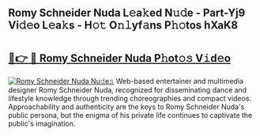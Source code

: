 ## Romy Schneider Nuda L𝚎a𝚔ed N𝚞𝚍e - Part-Yj9 Vi𝚍𝚎o L𝚎a𝚔s - H𝚘𝚝 O𝚗𝚕yf𝚊ns P𝚑𝚘tos hXaK8

# <h2><a href="http://kf469l.oniu.top/?m=Romy+Schneider+Nuda">🔗👉 🔴 Romy Schneider Nuda P𝚑ot𝚘𝚜 V𝚒d𝚎o</a></h2>

[![Romy Schneider Nuda Nu𝚍e𝚜](https://i.imgur.com/0qMVB7G.gif)](http://kf469l.oniu.top/?m=Romy+Schneider+Nuda)
Web-based entertainer and multimedia designer Romy Schneider Nuda, recognized for disseminating dance and lifestyle knowledge through trending choreographies and compact videos. Approachability and authenticity are the keys to Romy Schneider Nuda's public persona, but the enigma of his private life continues to captivate the public's imagination.  
